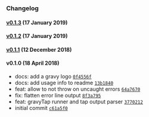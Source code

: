 ### Changelog

#### [v0.1.3](https://github.com/w33ble/gravy-tap/compare/v0.1.2...v0.1.3) (17 January 2019)

#### [v0.1.2](https://github.com/w33ble/gravy-tap/compare/v0.1.1...v0.1.2) (17 January 2019)

#### [v0.1.1](https://github.com/w33ble/gravy-tap/compare/v0.1.0...v0.1.1) (12 December 2018)

#### v0.1.0 (18 April 2018)
- docs: add a gravy logo [`0f4556f`](https://github.com/w33ble/gravy-tap/commit/0f4556fc9f34d119cd825d3c03fa497d7b731413)
- docs: add usage info to readme [`13b1840`](https://github.com/w33ble/gravy-tap/commit/13b1840509335668444d1329c199e006599e6561)
- feat: allow to not throw on uncaught errors [`64a7670`](https://github.com/w33ble/gravy-tap/commit/64a7670221aa4096c2cb3abe8ddd8af77c3d6c73)
- fix: flatten error line output [`8f3a795`](https://github.com/w33ble/gravy-tap/commit/8f3a795dead74d8685387aab90d70441bb69e5f8)
- feat: gravyTap runner and tap output parser [`3770212`](https://github.com/w33ble/gravy-tap/commit/37702126d26a5902e3007747723f9d8aac11c81b)
- initial commit [`c61a5f0`](https://github.com/w33ble/gravy-tap/commit/c61a5f050339314bd6fef6bd005c4a94ac5a134c)
